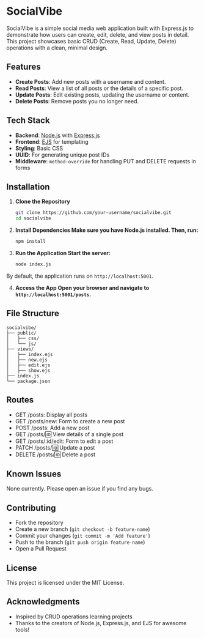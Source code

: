 # SocialVibe

SocialVibe is a simple social media web application built with Express.js to demonstrate how users can create, edit, delete, and view posts in detail. This project showcases basic CRUD (Create, Read, Update, Delete) operations with a clean, minimal design.

## Features

- **Create Posts**: Add new posts with a username and content.
- **Read Posts**: View a list of all posts or the details of a specific post.
- **Update Posts**: Edit existing posts, updating the username or content.
- **Delete Posts**: Remove posts you no longer need.

## Tech Stack

- **Backend**: [Node.js](https://nodejs.org/) with [Express.js](https://expressjs.com/)
- **Frontend**: [EJS](https://ejs.co/) for templating
- **Styling**: Basic CSS
- **UUID**: For generating unique post IDs
- **Middleware**: `method-override` for handling PUT and DELETE requests in forms

## Installation

1. **Clone the Repository**
   ```bash
   git clone https://github.com/your-username/socialvibe.git
   cd socialvibe
2. **Install Dependencies Make sure you have Node.js installed. Then, run:**
    ```bash
    npm install
3. **Run the Application Start the server:**
    ```bash
    node index.js
By default, the application runs on `http://localhost:5001`.

4. **Access the App Open your browser and navigate to `http://localhost:5001/posts`.**

## File Structure
    socialvibe/
    ├── public/
    │   ├── css/
    │   └── js/
    ├── views/
    │   ├── index.ejs
    │   ├── new.ejs
    │   ├── edit.ejs
    │   ├── show.ejs
    ├── index.js
    └── package.json

## Routes

- GET /posts: Display all posts
- GET /posts/new: Form to create a new post
- POST /posts: Add a new post
- GET /posts/:id: View details of a single post
- GET /posts/:id/edit: Form to edit a post
- PATCH /posts/:id: Update a post
- DELETE /posts/:id: Delete a post

## Known Issues

None currently. Please open an issue if you find any bugs.

## Contributing
- Fork the repository
- Create a new branch (`git checkout -b feature-name`)
- Commit your changes (`git commit -m 'Add feature'`)
- Push to the branch (`git push origin feature-name`)
- Open a Pull Request

## License

This project is licensed under the MIT License.

## Acknowledgments

- Inspired by CRUD operations learning projects
- Thanks to the creators of Node.js, Express.js, and EJS for awesome tools!
